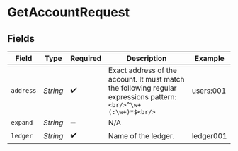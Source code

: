 # GetAccountRequest


## Fields

| Field                                                                                                        | Type                                                                                                         | Required                                                                                                     | Description                                                                                                  | Example                                                                                                      |
| ------------------------------------------------------------------------------------------------------------ | ------------------------------------------------------------------------------------------------------------ | ------------------------------------------------------------------------------------------------------------ | ------------------------------------------------------------------------------------------------------------ | ------------------------------------------------------------------------------------------------------------ |
| `address`                                                                                                    | *String*                                                                                                     | :heavy_check_mark:                                                                                           | Exact address of the account. It must match the following regular expressions pattern:<br/>```<br/>^\w+(:\w+)*$<br/>```<br/> | users:001                                                                                                    |
| `expand`                                                                                                     | *String*                                                                                                     | :heavy_minus_sign:                                                                                           | N/A                                                                                                          |                                                                                                              |
| `ledger`                                                                                                     | *String*                                                                                                     | :heavy_check_mark:                                                                                           | Name of the ledger.                                                                                          | ledger001                                                                                                    |
